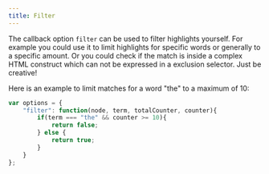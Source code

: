 ```yaml
---
title: Filter
---
```


The callback option `filter` can be used to filter highlights yourself. For
example you could use it to limit highlights for specific words or generally to
a specific amount. Or you could check if the match is inside a complex HTML
construct which can not be expressed in a exclusion selector. Just be creative!

Here is an example to limit matches for a word "the" to a maximum of 10:

```javascript
var options = {
    "filter": function(node, term, totalCounter, counter){
        if(term === "the" && counter >= 10){
            return false;
        } else {
            return true;
        }
    }
};
```
